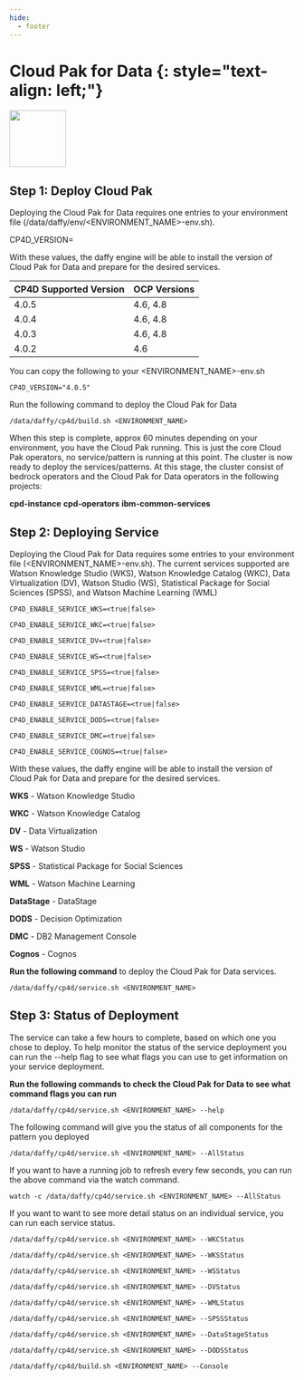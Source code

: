 ```yaml
---
hide:
  - footer
---
```


Cloud Pak for Data {: style="text-align: left;"}
===============
<img src='../images/data.png'
       style="width:100px;height:100px;"/>

## Step 1: Deploy Cloud Pak

Deploying the Cloud Pak for Data requires one entries to your environment file (/data/daffy/env/<ENVIRONMENT_NAME>-env.sh).

CP4D_VERSION=<version>     

With these values, the daffy engine will be able to install the version of Cloud Pak for Data and prepare for the desired services.

| CP4D Supported Version    | OCP Versions |
| :---      |    :----     |  
| 4.0.5     | 4.6, 4.8      |
| 4.0.4     | 4.6, 4.8      |
| 4.0.3     | 4.6, 4.8      |
| 4.0.2     | 4.6           |


You can copy the following to your <ENVIRONMENT_NAME>-env.sh

```
CP4D_VERSION="4.0.5"
```
Run the following command to deploy the Cloud Pak for Data

```
/data/daffy/cp4d/build.sh <ENVIRONMENT_NAME>
```
When this step is complete, approx 60 minutes depending on your environment, you have the Cloud Pak running. This is just the core Cloud Pak operators, no service/pattern is running at this point. The cluster is now ready to deploy the services/patterns.  At this stage, the cluster consist of bedrock operators and the Cloud Pak for Data operators in the following projects:

**cpd-instance**
**cpd-operators**
**ibm-common-services**

## Step 2: Deploying Service

Deploying the Cloud Pak for Data requires some entries to your environment file (<ENVIRONMENT_NAME>-env.sh). The current services supported are Watson Knowledge Studio (WKS), Watson Knowledge Catalog (WKC), Data Virtualization (DV), Watson Studio (WS), Statistical Package for Social Sciences (SPSS), and Watson Machine Learning (WML)

```
CP4D_ENABLE_SERVICE_WKS=<true|false>

CP4D_ENABLE_SERVICE_WKC=<true|false>

CP4D_ENABLE_SERVICE_DV=<true|false>

CP4D_ENABLE_SERVICE_WS=<true|false>

CP4D_ENABLE_SERVICE_SPSS=<true|false>

CP4D_ENABLE_SERVICE_WML=<true|false>

CP4D_ENABLE_SERVICE_DATASTAGE=<true|false>

CP4D_ENABLE_SERVICE_DODS=<true|false>

CP4D_ENABLE_SERVICE_DMC=<true|false>

CP4D_ENABLE_SERVICE_COGNOS=<true|false>
```

With these values, the daffy engine will be able to install the version of Cloud Pak for Data and prepare for the desired services.

**WKS** - Watson Knowledge Studio

**WKC** - Watson Knowledge Catalog

**DV** - Data Virtualization

**WS** - Watson Studio

**SPSS** - Statistical Package for Social Sciences

**WML** - Watson Machine Learning

**DataStage** - DataStage

**DODS** - Decision Optimization

**DMC** - DB2 Management Console

**Cognos** - Cognos

**Run the following command** to deploy the Cloud Pak for Data services.

```
/data/daffy/cp4d/service.sh <ENVIRONMENT_NAME>
```
## Step 3: Status of Deployment
The service can take a few hours to complete, based on which one you chose to deploy. To help monitor the status of the service deployment you can run the --help flag to see what flags you can use to get information on your service deployment.

**Run the following commands to check the Cloud Pak for Data to see what command flags you can run**
```
/data/daffy/cp4d/service.sh <ENVIRONMENT_NAME> --help
```
The following command will give you the status of all components for the pattern you deployed

```
/data/daffy/cp4d/service.sh <ENVIRONMENT_NAME> --AllStatus
```

If you want to have a running job to refresh every few seconds,  you can run the above command via the watch command.

```
watch -c /data/daffy/cp4d/service.sh <ENVIRONMENT_NAME> --AllStatus
```
If you want to want to see more detail status on an individual service, you can run each service status.

```
/data/daffy/cp4d/service.sh <ENVIRONMENT_NAME> --WKCStatus
```
```
/data/daffy/cp4d/service.sh <ENVIRONMENT_NAME> --WKSStatus
```
```
/data/daffy/cp4d/service.sh <ENVIRONMENT_NAME> --WSStatus
```
```
/data/daffy/cp4d/service.sh <ENVIRONMENT_NAME> --DVStatus
```

```
/data/daffy/cp4d/service.sh <ENVIRONMENT_NAME> --WMLStatus
```
```
/data/daffy/cp4d/service.sh <ENVIRONMENT_NAME> --SPSSStatus
```
```
/data/daffy/cp4d/service.sh <ENVIRONMENT_NAME> --DataStageStatus
```
```
/data/daffy/cp4d/service.sh <ENVIRONMENT_NAME> --DODSStatus
```
```
/data/daffy/cp4d/build.sh <ENVIRONMENT_NAME> --Console
```
